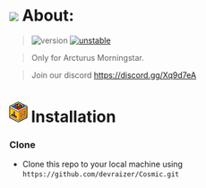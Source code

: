 

# <img src="https://habborator.org/archive/icons/medium/go_arrow.gif"> About:


> ![version](https://img.shields.io/badge/production-2.0.0-green?logo=appveyor&style=flat-square) [![unstable](https://img.shields.io/badge/stability-stable-green?logo=appveyor&style=flat-square)](http://github.com/badges/stability-badges)

> Only for Arcturus Morningstar.

> Join our discord <a href="https://discord.gg/Xq9d7eA">https://discord.gg/Xq9d7eA</a>

# <img src="https://raw.githubusercontent.com/Wulles/eyethatseeseverything/master/pwrup_pins.gif"> Installation

### Clone

- Clone this repo to your local machine using `https://github.com/devraizer/Cosmic.git`

